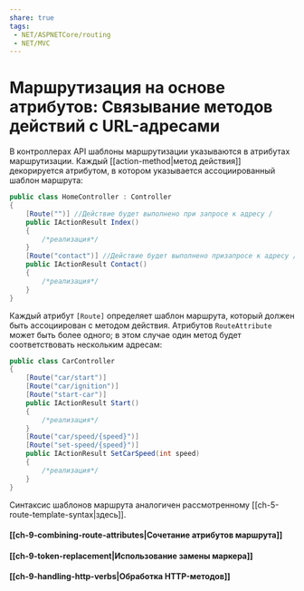 ```yaml
---
share: true
tags:
 - NET/ASPNETCore/routing
 - NET/MVC
---
```

# Маршрутизация на основе атрибутов: Связывание методов действий с URL-адресами
В контроллерах API шаблоны маршрутизации указываются в атрибутах маршрутизации. Каждый [[action-method|метод действия]] декорируется атрибутом, в котором указывается ассоциированный шаблон маршрута:
```csharp
public class HomeController : Controller
{
	[Route("")] //Действие будет выполнено при запросе к адресу /
	public IActionResult Index()
	{
		/*реализация*/
	}
	[Route("contact")] //Действие будет выполнено призапросе к адресу /contact
	public IActionResult Contact()
	{
		/*реализация*/
	}
}
```
Каждый атрибут `[Route]` определяет шаблон маршрута, который должен быть ассоциирован с методом действия. Атрибутов `RouteAttribute` может быть более одного; в этом случае один метод будет соответствовать нескольким адресам:
```csharp
public class CarController
{
	[Route("car/start")]
	[Route("car/ignition")]
	[Route("start-car")]
	public IActionResult Start()
	{
		/*реализация*/
	}
	[Route("car/speed/{speed}")]
	[Route("set-speed/{speed}")]
	public IActionResult SetCarSpeed(int speed)
	{
		/*реализация*/
	}
}
```
Синтаксис шаблонов маршрута аналогичен рассмотренному [[ch-5-route-template-syntax|здесь]].
#### [[ch-9-combining-route-attributes|Сочетание атрибутов маршрута]]
#### [[ch-9-token-replacement|Использование замены маркера]]
#### [[ch-9-handling-http-verbs|Обработка HTTP-методов]]